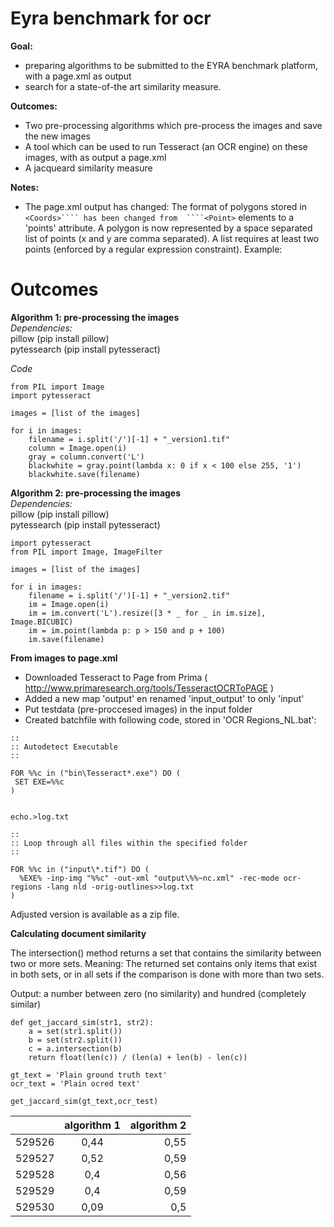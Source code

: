 # Eyra benchmark for ocr

__Goal:__
* preparing algorithms to be submitted to the EYRA benchmark platform, with a page.xml as output
* search for a state-of-the art similarity measure. 

__Outcomes:__
* Two pre-processing algorithms which pre-process the images and save the new images
* A tool which can be used to run Tesseract (an OCR engine) on these images, with as output a page.xml
* A jacqueard similarity measure 

__Notes:__
* The page.xml output has changed: The format of polygons stored in ```<Coords>```` has been changed from 
	````<Point>``` elements to a 'points' attribute. A polygon is now represented by a
	space separated list of points (x and y are comma separated). A list 
	requires at least two points (enforced by a regular expression constraint).
	Example: <Coords points="5,3 8,10 4,5"/>
		
# Outcomes		
__Algorithm 1: pre-processing the images__   
_Dependencies:_  
pillow (pip install pillow)  
pytessearch (pip install pytesseract)  
  
_Code_  
```
from PIL import Image
import pytesseract

images = [list of the images]

for i in images:
    filename = i.split('/')[-1] + "_version1.tif"
    column = Image.open(i)
    gray = column.convert('L')
    blackwhite = gray.point(lambda x: 0 if x < 100 else 255, '1')
    blackwhite.save(filename)
```

__Algorithm 2: pre-processing the images__   
_Dependencies:_  
pillow (pip install pillow)  
pytessearch (pip install pytesseract)  

```
import pytesseract
from PIL import Image, ImageFilter

images = [list of the images]

for i in images:
    filename = i.split('/')[-1] + "_version2.tif"
    im = Image.open(i)
    im = im.convert('L').resize([3 * _ for _ in im.size], Image.BICUBIC)
    im = im.point(lambda p: p > 150 and p + 100)
    im.save(filename)
```
__From images to page.xml__

* Downloaded Tesseract to Page from Prima ( http://www.primaresearch.org/tools/TesseractOCRToPAGE )
* Added a new map 'output' en renamed 'input_output' to only 'input'
* Put testdata (pre-proccesed images) in the input folder
* Created batchfile with following code, stored in 'OCR Regions_NL.bat':

```
::
:: Autodetect Executable
::

FOR %%c in ("bin\Tesseract*.exe") DO (
 SET EXE=%%c
)


echo.>log.txt

::
:: Loop through all files within the specified folder
::

FOR %%c in ("input\*.tif") DO (
  %EXE% -inp-img "%%c" -out-xml "output\%%~nc.xml" -rec-mode ocr-regions -lang nld -orig-outlines>>log.txt
)
```

Adjusted version is available as a zip file. 


__Calculating document similarity__

The intersection() method returns a set that contains the similarity between two or more sets. Meaning: The returned set contains only items that exist in both sets, or in all sets if the comparison is done with more than two sets.  
  
Output: a number between zero (no similarity) and hundred (completely similar)

```
def get_jaccard_sim(str1, str2): 
    a = set(str1.split()) 
    b = set(str2.split())
    c = a.intersection(b)
    return float(len(c)) / (len(a) + len(b) - len(c))
   
gt_text = 'Plain ground truth text'
ocr_text = 'Plain ocred text'
    
get_jaccard_sim(gt_text,ocr_test)    
```

|               | algorithm 1   | algorithm 2   |
| ------------- |:-------------:| -----:        |
| 529526     	| 0,44		| 0,55		|
| 529527     	| 0,52     	| 0,59 		|
| 529528 	| 0,4    	| 0,56		|
| 529529	| 0,4		| 0,59		|
| 529530	| 0,09		| 0,5		|


